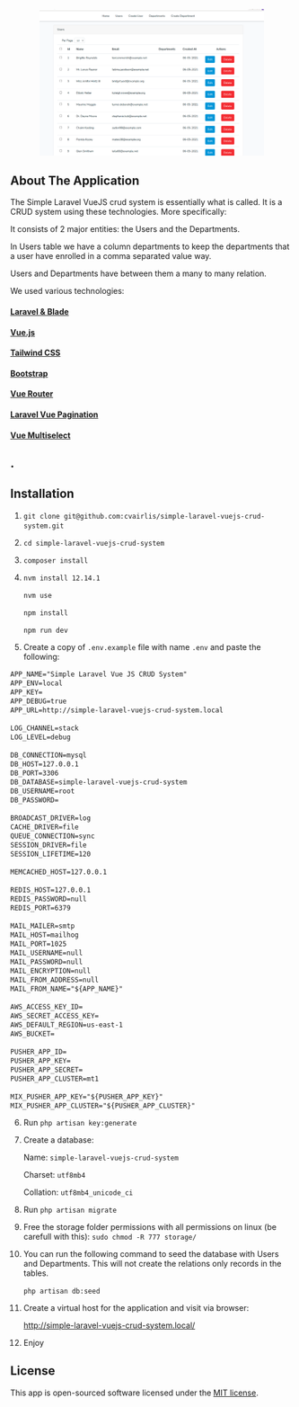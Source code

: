 <p align="center"><a href="https://github.com/cvairlis/simple-laravel-vuejs-crud-system" target="_blank"><img src="https://raw.githubusercontent.com/cvairlis/simple-laravel-vuejs-crud-system/develop/resources/assets/sample-of-the-app.png" width="400"></a></p>

## About The Application

The Simple Laravel VueJS crud system is essentially what is called. It is a CRUD system using these technologies. More specifically:

It consists of 2 major entities: the Users and the Departments.

In Users table we have a column departments to keep the departments that a user have enrolled in a comma separated value way.

Users and Departments have between them a many to many relation.

We used various technologies:

#### [Laravel & Blade](https://laravel.com/)
#### [Vue.js](https://vuejs.org/)
#### [Tailwind CSS](https://tailwindcss.com/)
#### [Bootstrap](https://getbootstrap.com/)
#### [Vue Router](https://router.vuejs.org/)
#### [Laravel Vue Pagination](https://github.com/gilbitron/laravel-vue-pagination)
#### [Vue Multiselect](https://vue-multiselect.js.org/)

## .
## Installation

1. `git clone git@github.com:cvairlis/simple-laravel-vuejs-crud-system.git`
2. `cd simple-laravel-vuejs-crud-system`
3. `composer install`
4. `nvm install 12.14.1`

   `nvm use`

   `npm install`

   `npm run dev`

5. Create a copy of `.env.example`  file with name `.env`  and paste the following:
~~~~
APP_NAME="Simple Laravel Vue JS CRUD System"
APP_ENV=local
APP_KEY=
APP_DEBUG=true
APP_URL=http://simple-laravel-vuejs-crud-system.local

LOG_CHANNEL=stack
LOG_LEVEL=debug

DB_CONNECTION=mysql
DB_HOST=127.0.0.1
DB_PORT=3306
DB_DATABASE=simple-laravel-vuejs-crud-system
DB_USERNAME=root
DB_PASSWORD=

BROADCAST_DRIVER=log
CACHE_DRIVER=file
QUEUE_CONNECTION=sync
SESSION_DRIVER=file
SESSION_LIFETIME=120

MEMCACHED_HOST=127.0.0.1

REDIS_HOST=127.0.0.1
REDIS_PASSWORD=null
REDIS_PORT=6379

MAIL_MAILER=smtp
MAIL_HOST=mailhog
MAIL_PORT=1025
MAIL_USERNAME=null
MAIL_PASSWORD=null
MAIL_ENCRYPTION=null
MAIL_FROM_ADDRESS=null
MAIL_FROM_NAME="${APP_NAME}"

AWS_ACCESS_KEY_ID=
AWS_SECRET_ACCESS_KEY=
AWS_DEFAULT_REGION=us-east-1
AWS_BUCKET=

PUSHER_APP_ID=
PUSHER_APP_KEY=
PUSHER_APP_SECRET=
PUSHER_APP_CLUSTER=mt1

MIX_PUSHER_APP_KEY="${PUSHER_APP_KEY}"
MIX_PUSHER_APP_CLUSTER="${PUSHER_APP_CLUSTER}"
~~~~
6. Run `php artisan key:generate`
7. Create a database:

   Name: `simple-laravel-vuejs-crud-system`

   Charset: `utf8mb4`

   Collation: `utf8mb4_unicode_ci`
8. Run `php artisan migrate`
9. Free the storage folder permissions with all permissions on linux (be carefull with this): `sudo chmod -R 777 storage/`
10. You can run the following command to seed the database with Users and Departments. This will not create the relations only records in the tables.

    `php artisan db:seed`
11. Create a virtual host for the application and visit via browser:

    http://simple-laravel-vuejs-crud-system.local/

12. Enjoy
## License

This app is open-sourced software licensed under the [MIT license](https://opensource.org/licenses/MIT).
